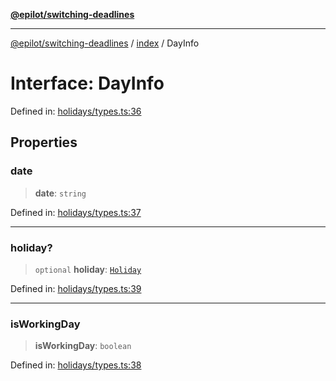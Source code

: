 [**@epilot/switching-deadlines**](../../README.md)

***

[@epilot/switching-deadlines](../../modules.md) / [index](../README.md) / DayInfo

# Interface: DayInfo

Defined in: [holidays/types.ts:36](https://github.com/epilot-dev/switching-deadlines/blob/3e728b5f762c5b978f43c05453d07a8b73878933/src/holidays/types.ts#L36)

## Properties

### date

> **date**: `string`

Defined in: [holidays/types.ts:37](https://github.com/epilot-dev/switching-deadlines/blob/3e728b5f762c5b978f43c05453d07a8b73878933/src/holidays/types.ts#L37)

***

### holiday?

> `optional` **holiday**: [`Holiday`](Holiday.md)

Defined in: [holidays/types.ts:39](https://github.com/epilot-dev/switching-deadlines/blob/3e728b5f762c5b978f43c05453d07a8b73878933/src/holidays/types.ts#L39)

***

### isWorkingDay

> **isWorkingDay**: `boolean`

Defined in: [holidays/types.ts:38](https://github.com/epilot-dev/switching-deadlines/blob/3e728b5f762c5b978f43c05453d07a8b73878933/src/holidays/types.ts#L38)
